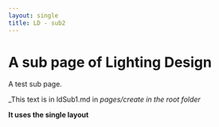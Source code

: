 ```yaml
---
layout: single
title: LD - sub2
---
```

# A sub page of Lighting Design



A test sub page.

_This text is in ldSub1.md in _pages/create in the root folder_

**It uses the single layout**
